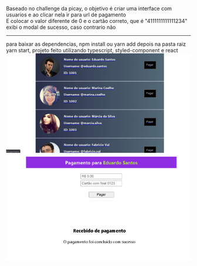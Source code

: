 
Baseado no challenge da picay, o objetivo é criar uma interface com usuarios e ao clicar nela ir para url de pagamento
<br>
E colocar o valor diferente de 0 e o cartão correto, que é "4111111111111234" exibi o modal de sucesso, caso contrario não
<hr>
para baixar as dependencias, npm install ou yarn add depois na pasta raiz yarn start, projeto feito utilizando typescript, styled-component e react

<img src="1.png"/>
<img src="2.png"/>
<img src="3.png"/>
